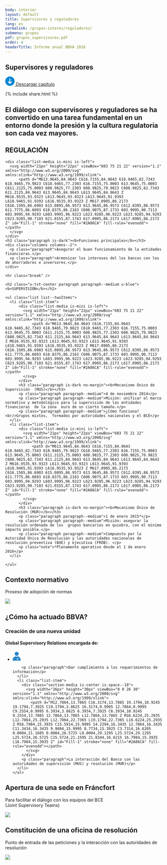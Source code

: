 ```yaml
---
body: interior
layout: default
title: Supervisores y reguladores
lang: es
permalink: /grupos-interes/reguladores/
submenu: grupos
pdf: grupos_supervisores.pdf
order: 4
headerTitle: Informe anual BBVA 2016
---
```



<section class="principal"  data-parallax="scroll" data-speed=".4" data-image-src="{{site.baseurl}}/images/bg-reguladores.png">
  <div class="section-header section-header--strategy">
    <h1>Supervisores y reguladores</h1>
  </div>
</section>

<section class="section-option">
  <div class="container container--small u-flex u-space-between">
    <p class="download-option">
      <a href="{{site.baseurl}}/downloads/{{ page.pdf }}"  target="_blank">
        <svg width="30px" height="30px" viewBox="-7 -1741 30 30" version="1.1" xmlns="http://www.w3.org/2000/svg" xmlns:xlink="http://www.w3.org/1999/xlink">
          <path d="M8,-1741 C-0.318181818,-1741 -7,-1734.31818 -7,-1726 C-7,-1717.68182 -0.318181818,-1711 8,-1711 C16.3181818,-1711 23,-1717.68182 23,-1726 C23,-1734.31818 16.3181818,-1741 8,-1741 Z M14.6136364,-1723.47727 L8.47727273,-1717.34091 C8.34090909,-1717.20455 8.13636364,-1717.13636 8,-1717.13636 C7.79545455,-1717.13636 7.65909091,-1717.20455 7.52272727,-1717.34091 L1.38636364,-1723.47727 C1.25,-1723.61364 1.18181818,-1723.75 1.18181818,-1723.95455 C1.18181818,-1724.15909 1.25,-1724.29545 1.38636364,-1724.43182 L2.34090909,-1725.38636 C2.61363636,-1725.65909 3.02272727,-1725.65909 3.29545455,-1725.38636 L6.02272727,-1722.65909 C6.22727273,-1722.45455 6.63636364,-1722.59091 6.63636364,-1722.93182 L6.63636364,-1734.18182 C6.63636364,-1734.59091 6.90909091,-1734.86364 7.31818182,-1734.86364 L8.68181818,-1734.86364 C9.09090909,-1734.86364 9.36363636,-1734.59091 9.36363636,-1734.18182 L9.36363636,-1722.86364 C9.36363636,-1722.59091 9.70454545,-1722.38636 9.97727273,-1722.59091 L12.7045455,-1725.31818 C12.9772727,-1725.59091 13.3863636,-1725.59091 13.6590909,-1725.31818 L14.6136364,-1724.36364 C14.75,-1724.22727 14.8181818,-1724.09091 14.8181818,-1723.88636 C14.8181818,-1723.75 14.75,-1723.61364 14.6136364,-1723.47727 Z" id="Shape" stroke="none" fill="#0085D3" fill-rule="evenodd"></path>
        </svg>
        Descargar capítulo
      </a>
    </p>
    {% include share.html %}
  </div>
</section>

<section class="section section--blue section--piramids">
  <div class="container container--small">
    <h2 class="txt-cite u-txt-center">El diálogo con supervisores y reguladores se ha convertido en una tarea fundamental en un entorno donde la presión y la cultura regulatoria son cada  vez mayores.</h2>
  </div>
</section>
<section class="section section--grey">
  <div class="container container--small">
    <h2 class="u-txt-center paragraph u-blue"><b>REGULACIÓN</b></h2>

    <div class="list-media is-mini is-left">
      <svg width="21px" height="22px" viewBox="603 75 21 22" version="1.1" xmlns="http://www.w3.org/2000/svg" xmlns:xlink="http://www.w3.org/1999/xlink">
          <path d="M613.9645,84.9643 C616.7155,84.9643 618.9465,82.7343 618.9465,79.9823 C618.9465,77.2303 616.7155,75.0003 613.9645,75.0003 C611.2125,75.0003 608.9825,77.2303 608.9825,79.9823 C608.9825,82.7343 611.2125,84.9643 613.9645,84.9643 L613.9645,84.9643 Z M616.9535,93.9323 L613.9645,93.9323 L613.9645,91.9393 L618.9465,91.9393 L616.9535,93.9323 Z M617.0905,86.2173 C616.1505,86.6903 615.0895,86.9573 613.9645,86.9573 C612.8395,86.9573 611.7775,86.6893 610.8375,86.2163 C606.9075,87.1733 603.9995,90.7113 603.9995,94.9293 L603.9995,96.9223 L623.9285,96.9223 L623.9285,94.9293 C623.9285,90.7103 621.0155,87.1743 617.0905,86.2173 L617.0905,86.2173 Z" id="Fill-1" stroke="none" fill="#2A86CA" fill-rule="evenodd"></path>
      </svg>
    </div>
    <h3 class="paragraph is-dark"><b>Funciones principales</b></h3>
    <div class="columns columns--2">
      <p class="paragraph">Asegurar el buen funcionamiento de la entidades financieras.</p>
      <p class="paragraph">Armonizar los intereses del los bancos con los de ahorradores e inversores.</p>
    </div>

    <hr class="break" />

    <h2 class="u-txt-center paragraph paragraph--medium u-blue"><b>SUPERVISIÓN</b></h2>

    <ul class="list list--twoItems">
      <li class="list-item">
          <div class="list-media is-mini is-left">
            <svg width="21px" height="22px" viewBox="603 75 21 22" version="1.1" xmlns="http://www.w3.org/2000/svg" xmlns:xlink="http://www.w3.org/1999/xlink">
                <path d="M613.9645,84.9643 C616.7155,84.9643 618.9465,82.7343 618.9465,79.9823 C618.9465,77.2303 616.7155,75.0003 613.9645,75.0003 C611.2125,75.0003 608.9825,77.2303 608.9825,79.9823 C608.9825,82.7343 611.2125,84.9643 613.9645,84.9643 L613.9645,84.9643 Z M616.9535,93.9323 L613.9645,93.9323 L613.9645,91.9393 L618.9465,91.9393 L616.9535,93.9323 Z M617.0905,86.2173 C616.1505,86.6903 615.0895,86.9573 613.9645,86.9573 C612.8395,86.9573 611.7775,86.6893 610.8375,86.2163 C606.9075,87.1733 603.9995,90.7113 603.9995,94.9293 L603.9995,96.9223 L623.9285,96.9223 L623.9285,94.9293 C623.9285,90.7103 621.0155,87.1743 617.0905,86.2173 L617.0905,86.2173 Z" id="Fill-1" stroke="none" fill="#2A86CA" fill-rule="evenodd"></path>
            </svg>
          </div>
          <h3 class="paragraph is-dark no-margin"><b>Mecanismo Único de Supervisión  (MUS)</b></h3>
          <p class="paragraph paragraph--medium">4 de noviembre 2014</p>
          <p class="paragraph paragraph--medium">Misión: unificar el marco normativo y metodológico para la supervisión de las entidades financieras  de la zona  euro de un cierto tamaño.</p>
          <p class="paragraph paragraph--medium">¿Cómo funciona?<br/>Grupos mixtos,  formados por autoridades nacionales y el BCE</p>
      </li>
      <li class="list-item">
          <div class="list-media is-mini is-left">
            <svg width="21px" height="22px" viewBox="603 75 21 22" version="1.1" xmlns="http://www.w3.org/2000/svg" xmlns:xlink="http://www.w3.org/1999/xlink">
                <path d="M613.9645,84.9643 C616.7155,84.9643 618.9465,82.7343 618.9465,79.9823 C618.9465,77.2303 616.7155,75.0003 613.9645,75.0003 C611.2125,75.0003 608.9825,77.2303 608.9825,79.9823 C608.9825,82.7343 611.2125,84.9643 613.9645,84.9643 L613.9645,84.9643 Z M616.9535,93.9323 L613.9645,93.9323 L613.9645,91.9393 L618.9465,91.9393 L616.9535,93.9323 Z M617.0905,86.2173 C616.1505,86.6903 615.0895,86.9573 613.9645,86.9573 C612.8395,86.9573 611.7775,86.6893 610.8375,86.2163 C606.9075,87.1733 603.9995,90.7113 603.9995,94.9293 L603.9995,96.9223 L623.9285,96.9223 L623.9285,94.9293 C623.9285,90.7103 621.0155,87.1743 617.0905,86.2173 L617.0905,86.2173 Z" id="Fill-1" stroke="none" fill="#2A86CA" fill-rule="evenodd"></path>
            </svg>
          </div>
          <h3 class="paragraph is-dark no-margin"><b>Mecanismo Único de Resolución (MUR)</b></h3>
          <p class="paragraph paragraph--medium">1 de enero 2015*</p>
          <p class="paragraph paragraph--medium">Misión: asegurar la resolución ordenada de los  grupos bancarios en quiebra, con el mínimo impacto posible.</p>
          <p class="paragraph paragraph--medium">Compuesto por la Autoridad Única de Resolución y las autoridades nacionales de resolución preventiva (BdE) y ejecutiva (FROB). </p>
          <p class="note">*Plenamente operativo desde el 1 de enero 2016</p>
      </li>

    </ul>
  </div>
</section>

<section class="section section--blue section--piramids">
  <div class="container container--small">
    <h2 class="u-txt-center title-section title-section--inside">Contexto normativo</h2>
    <p class="paragraph paragraph--big is-huge u-green u-txt-center">Proseso de adopción de normas</p>
    <div class="section-media">
        <img src="{{site.baseurl}}/images/reguladores-contexto.png" />
    </div>
  </div>
</section>


<section class="section">
  <div class="container container--small">
    <h2 class="u-txt-center title-section ">¿Cómo ha actuado BBVA?</h2>
    <h3 class="paragraph u-blue u-txt-center u-upperCase"><b>Creación de una nueva unidad</b></h3>
    <h4 class="paragraph is-dark paragraph--big u-txt-center">Global Supervisory Relations encargada de:</h4>
    <ul class="list list--twoItems u-txt-center">
      <li class="list-item">
        <div class="section-media is-center is-space--10">
          <svg width="26px" height="30px" viewBox="0 0 26 30" version="1.1" xmlns="http://www.w3.org/2000/svg" xmlns:xlink="http://www.w3.org/1999/xlink">
            <path d="M12.7864,13.7865 C16.3174,13.7865 19.1794,10.9245 19.1794,7.3925 C19.1794,3.8625 16.3174,0.9995 12.7864,0.9995 C9.2554,0.9995 6.3934,3.8625 6.3934,7.3925 C6.3934,10.9245 9.2554,13.7865 12.7864,13.7865 L12.7864,13.7865 Z M16.6224,25.2935 L12.7864,25.2935 L12.7864,22.7365 L19.1794,22.7365 L16.6224,25.2935 Z M16.7984,15.3935 C15.5914,15.9995 14.2294,16.3435 12.7864,16.3435 C11.3434,16.3435 9.9804,15.9995 8.7734,15.3925 C3.7314,16.6205 0.0004,21.1605 0.0004,26.5725 L0.0004,29.1295 L25.5724,29.1295 L25.5724,26.5725 C25.5724,21.1595 21.8344,16.6215 16.7984,15.3935 L16.7984,15.3935 Z" id="Fill-1" stroke="none" fill="#2A86CA" fill-rule="evenodd"></path>
          </svg>
        </div>

        <p class="paragraph">Dar cumplimiento a los requerimientos de información</p>
      </li>
      <li class="list-item">
        <div class="section-media is-center is-space--10">
          <svg width="26px" height="30px" viewBox="0 0 26 30" version="1.1" xmlns="http://www.w3.org/2000/svg" xmlns:xlink="http://www.w3.org/1999/xlink">
            <path d="M12.7864,13.7865 C16.3174,13.7865 19.1794,10.9245 19.1794,7.3925 C19.1794,3.8625 16.3174,0.9995 12.7864,0.9995 C9.2554,0.9995 6.3934,3.8625 6.3934,7.3925 C6.3934,10.9245 9.2554,13.7865 12.7864,13.7865 L12.7864,13.7865 Z M16.6224,25.2935 L12.7864,25.2935 L12.7864,22.7365 L19.1794,22.7365 L16.6224,25.2935 Z M16.7984,15.3935 C15.5914,15.9995 14.2294,16.3435 12.7864,16.3435 C11.3434,16.3435 9.9804,15.9995 8.7734,15.3925 C3.7314,16.6205 0.0004,21.1605 0.0004,26.5725 L0.0004,29.1295 L25.5724,29.1295 L25.5724,26.5725 C25.5724,21.1595 21.8344,16.6215 16.7984,15.3935 L16.7984,15.3935 Z" id="Fill-1" stroke="none" fill="#2A86CA" fill-rule="evenodd"></path>
          </svg>
        </div>
        <p class="paragraph">La interacción del Banco con las autoridades de supervisión (MUS) y resolución (MUR)</p>
      </li>
    </ul>
  </div>
</section>


<section class="section section--grey">
  <div class="container container--small">
    <h2 class="u-txt-center paragraph u-upperCase u-blue"><b>Apertura de una sede en Fráncfort</b></h2>
    <p class="paragraph is-l paragraph--medium u-txt-center">Para facilitar el diálogo con los equipos del BCE <br/>(Joint Supervisory Teams)</p>
    <div class="section-media is-center">
        <img src="{{site.baseurl}}/images/reguladores-sede.svg" />
    </div>
  </div>
</section>

<section class="section">
  <div class="container container--small">
    <h2 class="u-txt-center paragraph u-upperCase u-blue"><b>Constitución de una oficina de resolución</b></h2>
    <p class="paragraph is-l paragraph--medium u-txt-center">Punto de entrada de las peticiones y la interacción con las autoridades de resolución</p>
    <div class="section-media is-center">
        <img src="{{site.baseurl}}/images/reguladores-constitucion.png" />
    </div>

<!--
    <p class="link-more">
        <a href="#">
            <svg version="1.1" id="Capa_1" xmlns="http://www.w3.org/2000/svg" xmlns:xlink="http://www.w3.org/1999/xlink" x="0px" y="0px" viewBox="0 0 15.2 20.3" style="enable-background:new 0 0 15.2 20.3;" xml:space="preserve" width="18">
                <style type="text/css">
                .st0 {
                    fill-rule: evenodd;
                    clip-rule: evenodd;
                    fill: #2E86C8;
                }
                </style>
                <g>
                    <path class="st0" d="M10.2,0h-3H0.5C0.2,0,0,0.2,0,0.5v19.3c0,0.3,0.2,0.5,0.5,0.5h14.2c0.3,0,0.5-0.2,0.5-0.5V5.1L10.2,0z
                 M3.4,11.3H2.9v1.4H1.7V8.2h1.7c1,0,2,0.2,2,1.5C5.3,11.1,4.3,11.3,3.4,11.3z M7.4,12.7H5.8V8.2h1.5c1.3,0,2.5,0.5,2.5,2.2
                C9.8,12.2,8.7,12.7,7.4,12.7z M13.6,9.2h-1.9v0.8H13v1h-1.3v1.6h-1.3V8.2h3.1V9.2z"></path>
                    <path class="st0" d="M3.4,9.1H2.9v1.2h0.5c0.6,0,0.7-0.3,0.7-0.6C4.1,9.4,4,9.1,3.4,9.1z"></path>
                    <path class="st0" d="M7.4,9.2H7.1v2.5h0.3c0.9,0,1.2-0.3,1.2-1.3C8.6,9.6,8.3,9.2,7.4,9.2z"></path>
                </g>
            </svg>
            Leer más
        </a>
    </p>-->

  </div>
</section>
